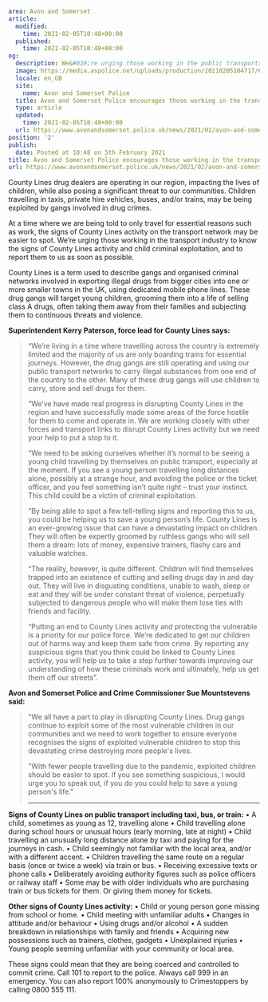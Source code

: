 ```yaml
area: Avon and Somerset
article:
  modified:
    time: 2021-02-05T10:48+00:00
  published:
    time: 2021-02-05T10:48+00:00
og:
  description: We&#039;re urging those working in the public transports sector to know the signs of County Lines and child criminal exploitation, and to report it to us as soon as possible.
  image: https://media.aspolice.net/uploads/production/20210205104717/6.4890_CPFG_County_Lines__Face_v2_1-Children-travelling-on-trains.jpg
  locale: en_GB
  site:
    name: Avon and Somerset Police
  title: Avon and Somerset Police encourages those working in the transports industry to report child criminal exploitation | Avon and Somerset Police
  type: article
  updated:
    time: 2021-02-05T10:48+00:00
  url: https://www.avonandsomerset.police.uk/news/2021/02/avon-and-somerset-police-encourages-those-working-in-the-transports-industry-to-report-child-criminal-exploitation/
position: '2'
publish:
  date: Posted at 10:48 on 5th February 2021
title: Avon and Somerset Police encourages those working in the transports industry to report child criminal exploitation | Avon and Somerset Police
url: https://www.avonandsomerset.police.uk/news/2021/02/avon-and-somerset-police-encourages-those-working-in-the-transports-industry-to-report-child-criminal-exploitation/
```

County Lines drug dealers are operating in our region, impacting the lives of children, while also posing a significant threat to our communities. Children travelling in taxis, private hire vehicles, buses, and/or trains, may be being exploited by gangs involved in drug crimes.

At a time where we are being told to only travel for essential reasons such as work, the signs of County Lines activity on the transport network may be easier to spot. We’re urging those working in the transport industry to know the signs of County Lines activity and child criminal exploitation, and to report them to us as soon as possible.

County Lines is a term used to describe gangs and organised criminal networks involved in exporting illegal drugs from bigger cities into one or more smaller towns in the UK, using dedicated mobile phone lines. These drug gangs will target young children, grooming them into a life of selling class A drugs, often taking them away from their families and subjecting them to continuous threats and violence.

**Superintendent Kerry Paterson, force lead for County Lines says:**

> “We’re living in a time where travelling across the country is extremely limited and the majority of us are only boarding trains for essential journeys. However, the drug gangs are still operating and using our public transport networks to carry illegal substances from one end of the country to the other. Many of these drug gangs will use children to carry, store and sell drugs for them.
>
> “We’ve have made real progress in disrupting County Lines in the region and have successfully made some areas of the force hostile for them to come and operate in. We are working closely with other forces and transport links to disrupt County Lines activity but we need your help to put a stop to it.
>
> “We need to be asking ourselves whether it’s normal to be seeing a young child travelling by themselves on public transport, especially at the moment. If you see a young person travelling long distances alone, possibly at a strange hour, and avoiding the police or the ticket officer, and you feel something isn’t quite right – trust your instinct. This child could be a victim of criminal exploitation.
>
> “By being able to spot a few tell-telling signs and reporting this to us, you could be helping us to save a young person’s life. County Lines is an ever-growing issue that can have a devastating impact on children. They will often be expertly groomed by ruthless gangs who will sell them a dream: lots of money, expensive trainers, flashy cars and valuable watches.
>
> “The reality, however, is quite different. Children will find themselves trapped into an existence of cutting and selling drugs day in and day out. They will live in disgusting conditions, unable to wash, sleep or eat and they will be under constant threat of violence, perpetually subjected to dangerous people who will make them lose ties with friends and facility.
>
> “Putting an end to County Lines activity and protecting the vulnerable is a priority for our police force. We’re dedicated to get our children out of harms way and keep them safe from crime. By reporting any suspicious signs that you think could be linked to County Lines activity, you will help us to take a step further towards improving our understanding of how these criminals work and ultimately, help us get them off our streets”.

**Avon and Somerset Police and Crime Commissioner Sue Mountstevens said:**

> "We all have a part to play in disrupting County Lines. Drug gangs continue to exploit some of the most vulnerable children in our communities and we need to work together to ensure everyone recognises the signs of exploited vulnerable children to stop this devastating crime destroying more people's lives.
>
> "With fewer people travelling due to the pandemic, exploited children should be easier to spot. If you see something suspicious, I would urge you to speak out, if you do you could help to save a young person's life."
>
> * * *

**Signs of County Lines on public transport including taxi, bus, or train:**
• A child, sometimes as young as 12, travelling alone
• Child travelling alone during school hours or unusual hours (early morning, late at night)
• Child travelling an unusually long distance alone by taxi and paying for the journeys in cash.
• Child seemingly not familiar with the local area, and/or with a different accent.
• Children travelling the same route on a regular basis (once or twice a week) via train or bus.
• Receiving excessive texts or phone calls
• Deliberately avoiding authority figures such as police officers or railway staff
• Some may be with older individuals who are purchasing train or bus tickets for them. Or giving them money for tickets.

**Other signs of County Lines activity:**
• Child or young person gone missing from school or home.
• Child meeting with unfamiliar adults
• Changes in attitude and/or behaviour
• Using drugs and/or alcohol
• A sudden breakdown in relationships with family and friends
• Acquiring new possessions such as trainers, clothes, gadgets
• Unexplained injuries
• Young people seeming unfamiliar with your community or local area.

These signs could mean that they are being coerced and controlled to commit crime. Call 101 to report to the police. Always call 999 in an emergency.
You can also report 100% anonymously to Crimestoppers by calling 0800 555 111.

